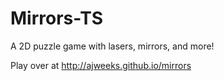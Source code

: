# Mirrors-TS
A 2D puzzle game with lasers, mirrors, and more!

Play over at http://ajweeks.github.io/mirrors
